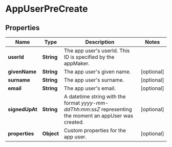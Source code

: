 
# AppUserPreCreate

## Properties
Name | Type | Description | Notes
------------ | ------------- | ------------- | -------------
**userId** | **String** | The app user&#39;s userId. This ID is specified by the appMaker.  | 
**givenName** | **String** | The app user&#39;s given name. |  [optional]
**surname** | **String** | The app user&#39;s surname. |  [optional]
**email** | **String** | The app user&#39;s email. |  [optional]
**signedUpAt** | **String** | A datetime string with the format *yyyy-mm-ddThh:mm:ssZ* representing the moment an appUser was created. |  [optional]
**properties** | **Object** | Custom properties for the app user. |  [optional]



